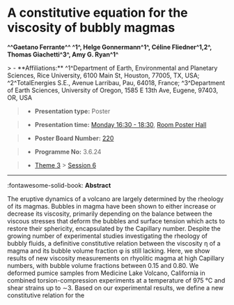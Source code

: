 # A constitutive equation for the viscosity of bubbly magmas

**^^Gaetano Ferrante^^ ^1^, Helge Gonnermann^1^, Céline Fliedner^1,2^, Thomas Giachetti^3^, Amy G. Ryan^1^**

<!-- more -->> - **Affiliations:** ^1^Department of Earth, Environmental and Planetary Sciences, Rice University, 6100 Main St, Houston, 77005, TX, USA; ^2^TotalEnergies S.E., Avenue Larribau, Pau, 64018, France; ^3^Department of Earth Sciences, University of Oregon, 1585 E 13th Ave, Eugene, 97403, OR, USA

> - **Presentation type:** Poster

> - **Presentation time:** [Monday 16:30 - 18:30](../sessions_comparison.md#__tabbed_1_6), [Room Poster Hall](../maps_venue.md#__tabbed_1_1)

> - **Poster Board Number:** [220](../map_poster_boards.md#monday)

> - **Programme No:** 3.6.24

> - [Theme 3](../theme3.md) > [Session 6](../sessions/session-3-6.md)

--- 

:fontawesome-solid-book: **Abstract**

The eruptive dynamics of a volcano are largely determined by the rheology of its magmas. Bubbles in magma have been shown to either increase or decrease its viscosity, primarily depending on the balance between the viscous stresses that deform the bubbles and surface tension which acts to restore their sphericity, encapsulated by the Capillary number. Despite the growing number of experimental studies investigating the rheology of bubbly fluids, a definitive constitutive relation between the viscosity η of a magma and its bubble volume fraction φ is still lacking. Here, we show results of new viscosity measurements on rhyolitic magma at high Capillary numbers, with bubble volume fractions between 0.15 and 0.80. We deformed pumice samples from Medicine Lake Volcano, California in combined torsion-compression experiments at a temperature of 975 °C and shear strains up to ∼3. Based on our experimental results, we define a new constitutive relation for the

